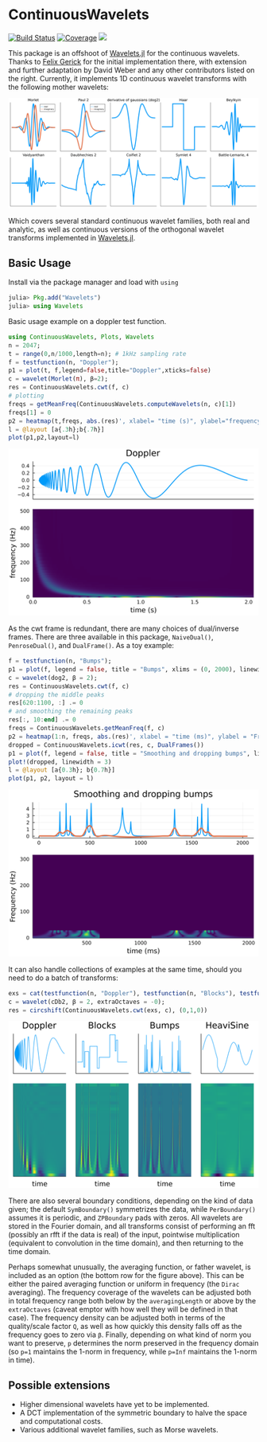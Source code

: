 # ContinuousWavelets

[![Build Status](https://travis-ci.com/dsweber2/ContinuousWavelets.jl.svg?branch=master)](https://travis-ci.com/dsweber2/ContinuousWavelets.jl)
[![Coverage](https://codecov.io/gh/dsweber2/ContinuousWavelets.jl/branch/master/graph/badge.svg)](https://codecov.io/gh/dsweber2/ContinuousWavelets.jl)
[![](https://img.shields.io/badge/docs-dev-blue.svg)](https://dsweber2.github.io/ContinuousWavelets.jl/dev/)

This package is an offshoot of [Wavelets.jl](https://github.com/JuliaDSP/Wavelets.jl) for the continuous wavelets.
Thanks to [Felix Gerick](https://github.com/fgerick) for the initial implementation there, with extension and further adaptation by David Weber and any other contributors listed on the right.
Currently, it implements 1D continuous wavelet transforms with the following mother wavelets:

![Mothers](docs/mothers.svg)

Which covers several standard continuous wavelet families, both real and analytic, as well as continuous versions of the orthogonal wavelet transforms implemented in [Wavelets.jl](https://github.com/JuliaDSP/Wavelets.jl).

Basic Usage
---------
Install via the package manager and load with `using`

```julia
julia> Pkg.add("Wavelets")
julia> using Wavelets
```

Basic usage example on a doppler test function. 
```julia
using ContinuousWavelets, Plots, Wavelets
n = 2047;
t = range(0,n/1000,length=n); # 1kHz sampling rate
f = testfunction(n, "Doppler");
p1 = plot(t, f,legend=false,title="Doppler",xticks=false)
c = wavelet(Morlet(π), β=2);
res = ContinuousWavelets.cwt(f, c)
# plotting
freqs = getMeanFreq(ContinuousWavelets.computeWavelets(n, c)[1])
freqs[1] = 0
p2 = heatmap(t,freqs, abs.(res)', xlabel= "time (s)", ylabel="frequency (Hz)",colorbar=false)
l = @layout [a{.3h};b{.7h}]
plot(p1,p2,layout=l)
```
![Doppler](/docs/doppler.svg)

As the cwt frame is redundant, there are many choices of dual/inverse frames. There are three available in this package, `NaiveDual()`, `PenroseDual()`, and `DualFrame()`. As a toy example:

``` julia
f = testfunction(n, "Bumps");
p1 = plot(f, legend = false, title = "Bumps", xlims = (0, 2000), linewidth = 2)
c = wavelet(dog2, β = 2);
res = ContinuousWavelets.cwt(f, c)
# dropping the middle peaks
res[620:1100, :] .= 0
# and smoothing the remaining peaks
res[:, 10:end] .= 0
freqs = ContinuousWavelets.getMeanFreq(f, c)
p2 = heatmap(1:n, freqs, abs.(res)', xlabel = "time (ms)", ylabel = "Frequency (Hz)", colorbar = false, c = :viridis)
dropped = ContinuousWavelets.icwt(res, c, DualFrames())
p1 = plot(f, legend = false, title = "Smoothing and dropping bumps", linewidth = 2)
plot!(dropped, linewidth = 3)
l = @layout [a{0.3h}; b{0.7h}]
plot(p1, p2, layout = l)
```
![Bumps](/docs/bumps.svg)

It can also handle collections of examples at the same time, should you need to do a batch of transforms:
``` julia
exs = cat(testfunction(n, "Doppler"), testfunction(n, "Blocks"), testfunction(n, "Bumps"), testfunction(n, "HeaviSine"), dims = 2)
c = wavelet(cDb2, β = 2, extraOctaves = -0);
res = circshift(ContinuousWavelets.cwt(exs, c), (0,1,0))
```
![parallel transforms](/docs/multiEx.svg)

There are also several boundary conditions, depending on the kind of data given; the default `SymBoundary()` symmetrizes the data, while `PerBoundary()` assumes it is periodic, and `ZPBoundary` pads with zeros.
All wavelets are stored in the Fourier domain, and all transforms consist of performing an fft (possibly an rfft if the data is real) of the input, pointwise multiplication (equivalent to convolution in the time domain), and then returning to the time domain.

Perhaps somewhat unusually, the averaging function, or father wavelet, is included as an option (the bottom row for the figure above). This can be either the paired averaging function or uniform in frequency (the `Dirac` averaging). The frequency coverage of the wavelets can be adjusted both in total frequency range both below by the `averagingLength` or above by the `extraOctaves` (caveat emptor with how well they will be defined in that case). The frequency density can be adjusted both in terms of the quality/scale factor `Q`, as well as how quickly this density falls off as the frequency goes to zero via `β`. Finally, depending on what kind of norm you want to preserve, `p` determines the norm preserved in the frequency domain (so `p=1` maintains the 1-norm in frequency, while `p=Inf` maintains the 1-norm in time).

Possible extensions
------------
- Higher dimensional wavelets have yet to be implemented.
- A DCT implementation of the symmetric boundary to halve the space and computational costs.
- Various additional wavelet families, such as Morse wavelets.
